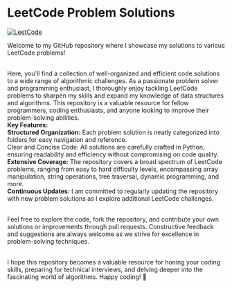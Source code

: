 # LeetCode Problem Solutions <br/>
[![LeetCode](https://img.shields.io/badge/LeetCode-dilmurat-aliev-brightgreen)](https://leetcode.com/dilmurat-aliev/)

Welcome to my GitHub repository where I showcase my solutions to various LeetCode problems! <br/><br/>

Here, you'll find a collection of well-organized and efficient code solutions to a wide range of algorithmic challenges. As a passionate problem solver and programming enthusiast, I thoroughly enjoy tackling LeetCode problems to sharpen my skills and expand my knowledge of data structures and algorithms. This repository is a valuable resource for fellow programmers, coding enthusiasts, and anyone looking to improve their problem-solving abilities.<br/>
**Key Features:** <br/>
**Structured Organization:** Each problem solution is neatly categorized into folders for easy navigation and reference.<br/>
Clear and Concise Code: All solutions are carefully crafted in Python, ensuring readability and efficiency without compromising on code quality.<br/>
**Extensive Coverage:** The repository covers a broad spectrum of LeetCode problems, ranging from easy to hard difficulty levels, encompassing array manipulation, string operations, tree traversal, dynamic programming, and more.<br/>
**Continuous Updates:** I am committed to regularly updating the repository with new problem solutions as I explore additional LeetCode challenges.<br/><br/>

Feel free to explore the code, fork the repository, and contribute your own solutions or improvements through pull requests. Constructive feedback and suggestions are always welcome as we strive for excellence in problem-solving techniques.<br/><br/>

I hope this repository becomes a valuable resource for honing your coding skills, preparing for technical interviews, and delving deeper into the fascinating world of algorithms. Happy coding! 🚀<br/>
